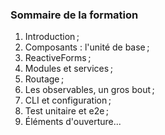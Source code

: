 ### Sommaire de la formation

1. Introduction ;
2. Composants : l'unité de base ;
3. ReactiveForms ;
4. Modules et services ;
5. Routage ;
6. Les observables, un gros bout ;
7. CLI et configuration ;
8. Test unitaire et e2e ;
9. Éléments d'ouverture...
